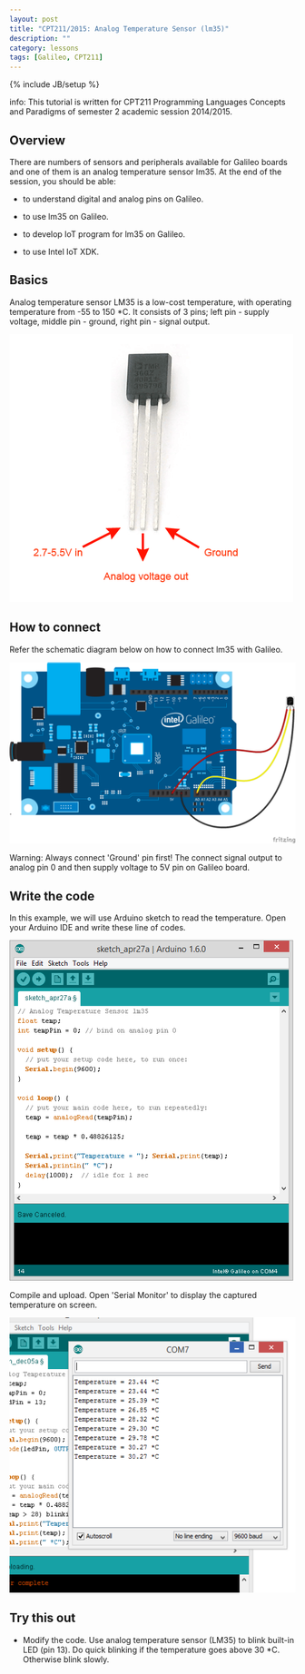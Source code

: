 ```yaml
---
layout: post
title: "CPT211/2015: Analog Temperature Sensor (lm35)"
description: ""
category: lessons
tags: [Galileo, CPT211]
---
```

{% include JB/setup %}

info: This tutorial is written for CPT211 Programming Languages Concepts and Paradigms of semester 2 academic session 2014/2015.

## Overview

There are numbers of sensors and peripherals available for Galileo boards and one of them is an analog temperature sensor lm35. At the end of the session, you should be able:

* to understand digital and analog pins on Galileo.

* to use lm35 on Galileo.

* to develop IoT program for lm35 on Galileo.

* to use Intel IoT XDK.

## Basics 

Analog temperature sensor LM35 is a low-cost temperature, with operating temperature from -55 to 150 *C. It consists of 3 pins; left pin - supply voltage, middle pin - ground, right pin - signal output. 

![](/img/lm35.png)

## How to connect

Refer the schematic diagram below on how to connect lm35 with Galileo. 

![](/img/lm35-galileo-schematic.png)

Warning: Always connect 'Ground' pin first! The connect signal output to analog pin 0 and then supply voltage to 5V pin on Galileo board. 

## Write the code

In this example, we will use Arduino sketch to read the temperature. Open your Arduino IDE and write these line of codes. 

![](/img/lm35-arduino-code.png)

Compile and upload. Open 'Serial Monitor' to display the captured temperature on screen. 

![](/img/lm35-serial-monitor.png)

## Try this out

* Modify the code. Use analog temperature sensor (LM35) to blink built-in LED (pin 13). Do quick blinking if the temperature goes above 30 *C. Otherwise blink slowly. 



